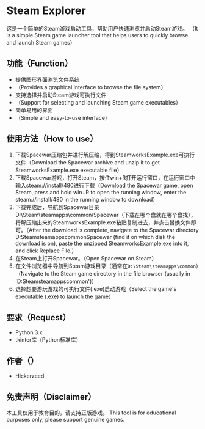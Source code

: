 # Steam Explorer

这是一个简单的Steam游戏启动工具，帮助用户快速浏览并启动Steam游戏。
（It is a simple Steam game launcher tool that helps users to quickly browse and launch Steam games）

## 功能（Function）

- 提供图形界面浏览文件系统
- （Provides a graphical interface to browse the file system）
- 支持选择并启动Steam游戏可执行文件
- （Support for selecting and launching Steam game executables）
- 简单易用的界面
- （Simple and easy-to-use interface）

## 使用方法（How to use）

1. 下载Spacewar压缩包并进行解压缩，得到SteamworksExample.exe可执行文件（Download the Spacewar archive and unzip it to get SteamworksExample.exe executable file）
2. 下载Spacewar游戏，打开Steam，按住win+R打开运行窗口，在运行窗口中输入steam://install/480进行下载（Download the Spacewar game, open Steam, press and hold win+R to open the running window, enter the steam://install/480 in the running window to download）
3. 下载完成后，导航到Spacewar目录D:\Steam\steamapps\common\Spacewar（下载在哪个盘就在哪个盘找），将解压缩出来的SteamworksExample.exe粘贴复制进去，并点击替换文件即可。（After the download is complete, navigate to the Spacewar directory D:SteamsteamappscommonSpacewar (find it on which disk the download is on), paste the unzipped SteamworksExample.exe into it, and click Replace File.）
4. 在Steam上打开Spacewar。（Open Spacewar on Steam）
5. 在文件浏览器中导航到Steam游戏目录（通常在`D:\Steam\steamapps\common`）（Navigate to the Steam game directory in the file browser (usually in 'D:Steamsteamappscommon')）
6. 选择想要游玩游戏的可执行文件(.exe)启动游戏（Select the game's executable (.exe) to launch the game）

## 要求（Request）

- Python 3.x
- tkinter库（Python标准库）

## 作者（）

- Hickerzeed

## 免责声明（Disclaimer）

本工具仅用于教育目的，请支持正版游戏。 
This tool is for educational purposes only, please support genuine games.
